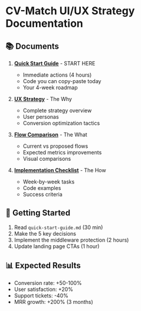 # CV-Match UI/UX Strategy Documentation

## 📚 Documents

1. **[Quick Start Guide](quick-start-guide.md)** - START HERE
   - Immediate actions (4 hours)
   - Code you can copy-paste today
   - Your 4-week roadmap

2. **[UX Strategy](ux-strategy.md)** - The Why
   - Complete strategy overview
   - User personas
   - Conversion optimization tactics

3. **[Flow Comparison](flow-comparison.md)** - The What
   - Current vs proposed flows
   - Expected metrics improvements
   - Visual comparisons

4. **[Implementation Checklist](implementation-checklist.md)** - The How
   - Week-by-week tasks
   - Code examples
   - Success criteria

## 🚀 Getting Started

1. Read `quick-start-guide.md` (30 min)
2. Make the 5 key decisions
3. Implement the middleware protection (2 hours)
4. Update landing page CTAs (1 hour)

## 📊 Expected Results

- Conversion rate: +50-100%
- User satisfaction: +20%
- Support tickets: -40%
- MRR growth: +200% (3 months)
